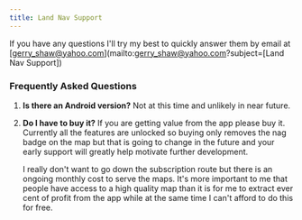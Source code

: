 ```yaml
---
title: Land Nav Support
---
```


If you have any questions I'll try my best to quickly answer them by email at [gerry_shaw@yahoo.com](mailto:gerry_shaw@yahoo.com?subject=[Land Nav Support])

### Frequently Asked Questions

1. **Is there an Android version?** Not at this time and unlikely in near future.

2. **Do I have to buy it?** If you are getting value from the app please buy it. Currently all the features are unlocked so buying only removes the nag badge on the map but that is going to change in the future and your early support will greatly help motivate further development.

   I really don't want to go down the subscription route but there is an ongoing monthly cost to serve the maps. It's more important to me that people have access to a high quality map than it is for me to extract ever cent of profit from the app while at the same time I can't afford to do this for free.
